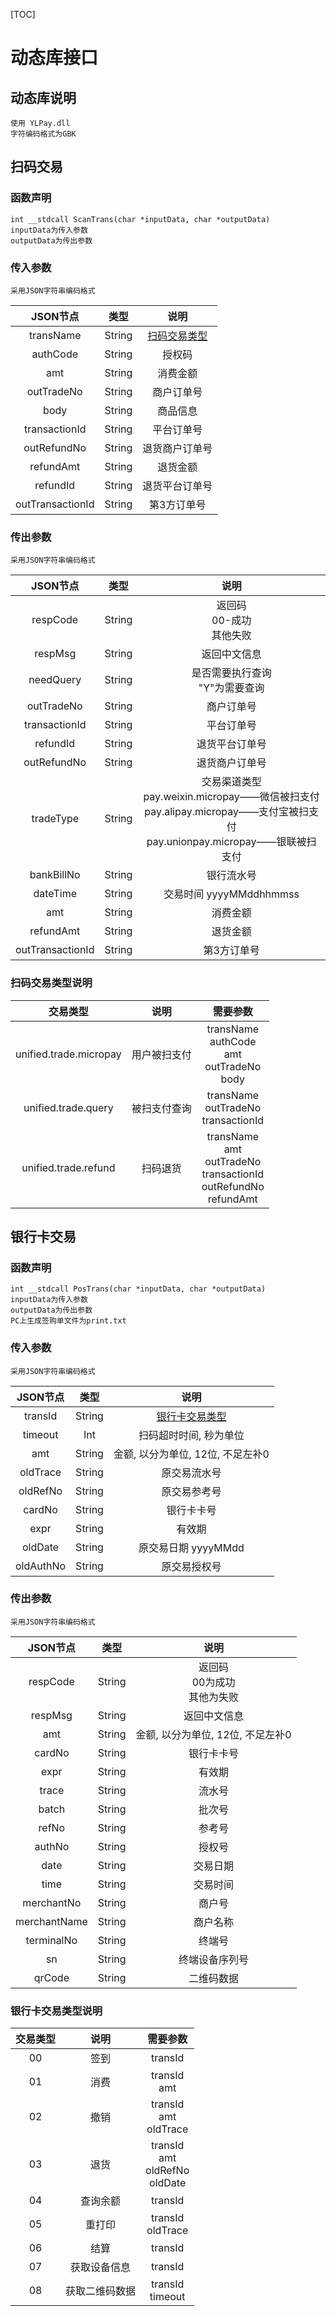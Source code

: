 [TOC]
# 动态库接口
## 动态库说明
    使用 YLPay.dll
    字符编码格式为GBK
## 扫码交易
### 函数声明
    int __stdcall ScanTrans(char *inputData, char *outputData)
    inputData为传入参数
    outputData为传出参数
### 传入参数
    采用JSON字符串编码格式
|     JSON节点     |  类型  |               说明                |
| :--------------: | :----: | :-------------------------------: |
|    transName     | String | [扫码交易类型](#扫码交易类型说明) |
|     authCode     | String |              授权码               |
|       amt        | String |             消费金额              |
|    outTradeNo    | String |            商户订单号             |
|       body       | String |             商品信息              |
|  transactionId   | String |            平台订单号             |
|   outRefundNo    | String |          退货商户订单号           |
|    refundAmt     | String |             退货金额              |
|     refundId     | String |          退货平台订单号           |
| outTransactionId | String |            第3方订单号            |
### 传出参数
    采用JSON字符串编码格式
|     JSON节点     |  类型  |                                                              说明                                                               |
| :--------------: | :----: | :-----------------------------------------------------------------------------------------------------------------------------: |
|     respCode     | String |                                                 返回码 <br>00-成功<br>其他失败                                                  |
|     respMsg      | String |                                                          返回中文信息                                                           |
|    needQuery     | String |                                               是否需要执行查询<br> "Y"为需要查询                                                |
|    outTradeNo    | String |                                                           商户订单号                                                            |
|  transactionId   | String |                                                           平台订单号                                                            |
|     refundId     | String |                                                         退货平台订单号                                                          |
|   outRefundNo    | String |                                                         退货商户订单号                                                          |
|    tradeType     | String | 交易渠道类型<br>pay.weixin.micropay——微信被扫支付<br>pay.alipay.micropay——支付宝被扫支付<br>pay.unionpay.micropay——银联被扫支付 |
|    bankBillNo    | String |                                                           银行流水号                                                            |
|     dateTime     | String |                                                     交易时间 yyyyMMddhhmmss                                                     |
|       amt        | String |                                                            消费金额                                                             |
|    refundAmt     | String |                                                            退货金额                                                             |
| outTransactionId | String |                                                           第3方订单号                                                           |

<a name="扫码交易类型说明"></a>
### 扫码交易类型说明
|        交易类型        |     说明     |                                  需要参数                                   |
| :--------------------: | :----------: | :-------------------------------------------------------------------------: |
| unified.trade.micropay | 用户被扫支付 |             transName<br>authCode<br>amt<br>outTradeNo<br>body              |
|  unified.trade.query   | 被扫支付查询 |                  transName<br>outTradeNo<br>transactionId                   |
|  unified.trade.refund  |   扫码退货   | transName<br>amt<br>outTradeNo<br>transactionId<br>outRefundNo<br>refundAmt |

## 银行卡交易
### 函数声明
    int __stdcall PosTrans(char *inputData, char *outputData)
    inputData为传入参数
    outputData为传出参数
    PC上生成签购单文件为print.txt
### 传入参数
    采用JSON字符串编码格式
| JSON节点  |  类型  |                 说明                  |
| :-------: | :----: | :-----------------------------------: |
|  transId  | String | [银行卡交易类型](#银行卡交易类型说明) |
|  timeout  |  Int   |        扫码超时时间, 秒为单位         |
|    amt    | String |   金额, 以分为单位, 12位, 不足左补0   |
| oldTrace  | String |             原交易流水号              |
| oldRefNo  | String |             原交易参考号              |
|  cardNo   | String |              银行卡卡号               |
|   expr    | String |                有效期                 |
|  oldDate  | String |          原交易日期 yyyyMMdd          |
| oldAuthNo | String |             原交易授权号              |
### 传出参数
    采用JSON字符串编码格式
|   JSON节点   |  类型  |               说明                |
| :----------: | :----: | :-------------------------------: |
|   respCode   | String | 返回码<br>00为成功<br>其他为失败  |
|   respMsg    | String |           返回中文信息            |
|     amt      | String | 金额, 以分为单位, 12位, 不足左补0 |
|    cardNo    | String |            银行卡卡号             |
|     expr     | String |              有效期               |
|    trace     | String |              流水号               |
|    batch     | String |              批次号               |
|    refNo     | String |              参考号               |
|    authNo    | String |              授权号               |
|     date     | String |             交易日期              |
|     time     | String |             交易时间              |
|  merchantNo  | String |              商户号               |
| merchantName | String |             商户名称              |
|  terminalNo  | String |              终端号               |
|      sn      | String |          终端设备序列号           |
|    qrCode    | String |            二维码数据             |

<a name="银行卡交易类型说明"></a>
### 银行卡交易类型说明
| 交易类型 |      说明      |               需要参数                |
| :------: | :------------: | :-----------------------------------: |
|    00    |      签到      |                transId                |
|    01    |      消费      |            transId<br>amt             |
|    02    |      撤销      |      transId<br>amt<br>oldTrace       |
|    03    |      退货      | transId<br>amt<br>oldRefNo<br>oldDate |
|    04    |    查询余额    |                transId                |
|    05    |     重打印     |          transId<br>oldTrace          |
|    06    |      结算      |                transId                |
|    07    |  获取设备信息  |                transId                |
|    08    | 获取二维码数据 |          transId<br>timeout           |